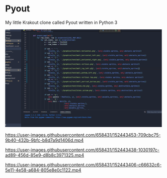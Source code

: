 # Pyout

My little Krakout clone called Pyout written in Python 3

![](./pyout_07.gif)

https://user-images.githubusercontent.com/658431/152443453-709cbc75-9b40-432b-9bfc-b8d7a9d1406d.mp4

https://user-images.githubusercontent.com/658431/152443438-1030197c-ad89-456d-85e9-d8b8c3971325.mp4

https://user-images.githubusercontent.com/658431/152443406-c66632c6-5e11-4e58-a684-805e8e0c1122.mp4
